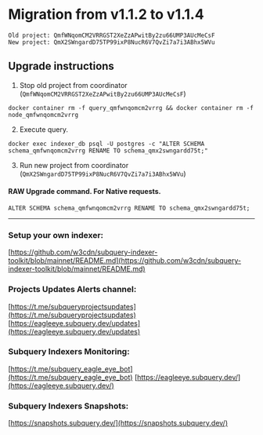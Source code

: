 # Migration from v1.1.2 to v1.1.4
```
Old project: QmfWNqomCM2VRRGST2XeZzAPwitBy2zu66UMP3AUcMeCsF
New project: QmX2SWngardD75TP99ixP8NucR6V7QvZi7a7i3ABhx5WVu
```


## Upgrade instructions
 1) Stop old project from coordinator (`QmfWNqomCM2VRRGST2XeZzAPwitBy2zu66UMP3AUcMeCsF`)

```
docker container rm -f query_qmfwnqomcm2vrrg && docker container rm -f node_qmfwnqomcm2vrrg
```

 2) Execute query.

```
docker exec indexer_db psql -U postgres -c "ALTER SCHEMA schema_qmfwnqomcm2vrrg RENAME TO schema_qmx2swngardd75t;"

```

 3) Run new project from coordinator (`QmX2SWngardD75TP99ixP8NucR6V7QvZi7a7i3ABhx5WVu`)

#### RAW Upgrade command. For Native requests.
`ALTER SCHEMA schema_qmfwnqomcm2vrrg RENAME TO schema_qmx2swngardd75t;`


___
### Setup your own indexer:

[https://github.com/w3cdn/subquery-indexer-toolkit/blob/mainnet/README.md](https://github.com/w3cdn/subquery-indexer-toolkit/blob/mainnet/README.md)

### Projects Updates Alerts channel:

[https://t.me/subqueryprojectsupdates](https://t.me/subqueryprojectsupdates) [https://eagleeye.subquery.dev/updates](https://eagleeye.subquery.dev/updates)

### Subquery Indexers Monitoring:

[https://t.me/subquery_eagle_eye_bot](https://t.me/subquery_eagle_eye_bot) [https://eagleeye.subquery.dev/](https://eagleeye.subquery.dev/)


### Subquery Indexers Snapshots:

[https://snapshots.subquery.dev/](https://snapshots.subquery.dev/)
